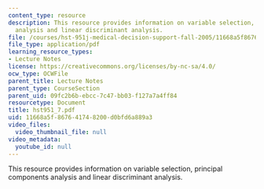 ```yaml
---
content_type: resource
description: This resource provides information on variable selection, principal components
  analysis and linear discriminant analysis.
file: /courses/hst-951j-medical-decision-support-fall-2005/11668a5f867641748200d0bfd6a889a3_hst951_7.pdf
file_type: application/pdf
learning_resource_types:
- Lecture Notes
license: https://creativecommons.org/licenses/by-nc-sa/4.0/
ocw_type: OCWFile
parent_title: Lecture Notes
parent_type: CourseSection
parent_uid: 09fc2b6b-ebcc-7c47-bb03-f127a7a4ff84
resourcetype: Document
title: hst951_7.pdf
uid: 11668a5f-8676-4174-8200-d0bfd6a889a3
video_files:
  video_thumbnail_file: null
video_metadata:
  youtube_id: null
---
```

This resource provides information on variable selection, principal components analysis and linear discriminant analysis.